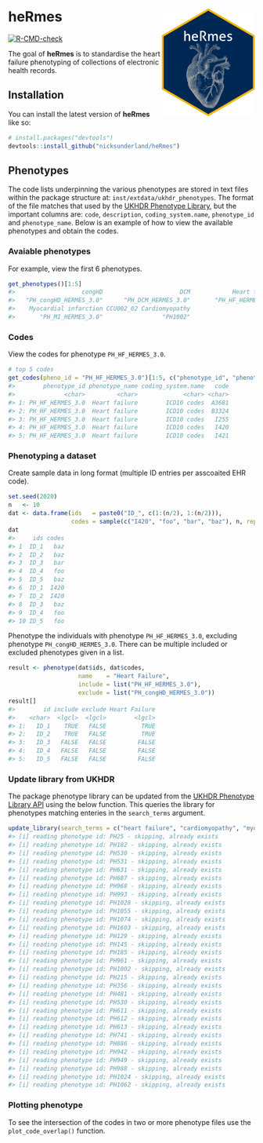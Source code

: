 
<!-- README.md is generated from README.Rmd. Please edit that file -->

# heRmes <img src="vignettes/figures/hex.png" align="right" width="190"/>

<!-- badges: start -->

[![R-CMD-check](https://github.com/nicksunderland/heRmes/actions/workflows/R-CMD-check.yaml/badge.svg)](https://github.com/nicksunderland/heRmes/actions/workflows/R-CMD-check.yaml)
<!-- badges: end -->

The goal of **heRmes** is to standardise the heart failure phenotyping
of collections of electronic health records.

## Installation

You can install the latest version of **heRmes** like so:

``` r
# install.packages("devtools")
devtools::install_github("nicksunderland/heRmes")
```

## Phenotypes

The code lists underpinning the various phenotypes are stored in text
files within the package structure at: `inst/extdata/ukhdr_phenotypes`.
The format of the file matches that used by the [UKHDR Phenotype
Library](https://phenotypes.healthdatagateway.org), but the important
columns are: `code`, `description`, `coding_system.name`, `phenotype_id`
and `phenotype_name`. Below is an example of how to view the available
phenotypes and obtain the codes.

### Avaiable phenotypes

For example, view the first 6 phenotypes.

``` r
get_phenotypes()[1:5]
#>                   congHD                      DCM            Heart failure 
#>   "PH_congHD_HERMES_3.0"      "PH_DCM_HERMES_3.0"       "PH_HF_HERMES_3.0" 
#>    Myocardial infarction CCU002_02 Cardiomyopathy 
#>       "PH_MI_HERMES_3.0"                 "PH1002"
```

### Codes

View the codes for phenotype `PH_HF_HERMES_3.0`.

``` r
# top 5 codes
get_codes(pheno_id = "PH_HF_HERMES_3.0")[1:5, c("phenotype_id", "phenotype_name", "coding_system.name", "code")]
#>        phenotype_id phenotype_name coding_system.name   code
#>              <char>         <char>             <char> <char>
#> 1: PH_HF_HERMES_3.0  Heart failure        ICD10 codes  A3681
#> 2: PH_HF_HERMES_3.0  Heart failure        ICD10 codes  B3324
#> 3: PH_HF_HERMES_3.0  Heart failure        ICD10 codes   I255
#> 4: PH_HF_HERMES_3.0  Heart failure        ICD10 codes   I420
#> 5: PH_HF_HERMES_3.0  Heart failure        ICD10 codes   I421
```

### Phenotyping a dataset

Create sample data in long format (multiple ID entries per asscoaited
EHR code).

``` r
set.seed(2020)
n   <- 10
dat <- data.frame(ids   = paste0("ID_", c(1:(n/2), 1:(n/2))), 
                  codes = sample(c("I420", "foo", "bar", "baz"), n, replace = TRUE))
dat
#>     ids codes
#> 1  ID_1   baz
#> 2  ID_2   baz
#> 3  ID_3   bar
#> 4  ID_4   foo
#> 5  ID_5   baz
#> 6  ID_1  I420
#> 7  ID_2  I420
#> 8  ID_3   baz
#> 9  ID_4   foo
#> 10 ID_5   foo
```

Phenotype the individuals with phenotype `PH_HF_HERMES_3.0`, excluding
phenotype `PH_congHD_HERMES_3.0`. There can be multiple included or
excluded phenotypes given in a list.

``` r
result <- phenotype(dat$ids, dat$codes, 
                    name    = "Heart Failure", 
                    include = list("PH_HF_HERMES_3.0"), 
                    exclude = list("PH_congHD_HERMES_3.0"))
result[]
#>        id include exclude Heart Failure
#>    <char>  <lgcl>  <lgcl>        <lgcl>
#> 1:   ID_1    TRUE   FALSE          TRUE
#> 2:   ID_2    TRUE   FALSE          TRUE
#> 3:   ID_3   FALSE   FALSE         FALSE
#> 4:   ID_4   FALSE   FALSE         FALSE
#> 5:   ID_5   FALSE   FALSE         FALSE
```

### Update library from UKHDR

The package phenotype library can be updated from the [UKHDR Phenotype
Library API](https://phenotypes.healthdatagateway.org/api/v1/) using the
below function. This queries the library for phenotypes matching
enteries in the `search_terms` argument.

``` r
update_library(search_terms = c("heart failure", "cardiomyopathy", "myocardial infarction"))
#> [i] reading phenotype id: PH25 - skipping, already exists
#> [i] reading phenotype id: PH182 - skipping, already exists
#> [i] reading phenotype id: PH530 - skipping, already exists
#> [i] reading phenotype id: PH531 - skipping, already exists
#> [i] reading phenotype id: PH631 - skipping, already exists
#> [i] reading phenotype id: PH687 - skipping, already exists
#> [i] reading phenotype id: PH968 - skipping, already exists
#> [i] reading phenotype id: PH993 - skipping, already exists
#> [i] reading phenotype id: PH1028 - skipping, already exists
#> [i] reading phenotype id: PH1055 - skipping, already exists
#> [i] reading phenotype id: PH1074 - skipping, already exists
#> [i] reading phenotype id: PH1603 - skipping, already exists
#> [i] reading phenotype id: PH129 - skipping, already exists
#> [i] reading phenotype id: PH145 - skipping, already exists
#> [i] reading phenotype id: PH185 - skipping, already exists
#> [i] reading phenotype id: PH961 - skipping, already exists
#> [i] reading phenotype id: PH1002 - skipping, already exists
#> [i] reading phenotype id: PH215 - skipping, already exists
#> [i] reading phenotype id: PH356 - skipping, already exists
#> [i] reading phenotype id: PH481 - skipping, already exists
#> [i] reading phenotype id: PH530 - skipping, already exists
#> [i] reading phenotype id: PH611 - skipping, already exists
#> [i] reading phenotype id: PH612 - skipping, already exists
#> [i] reading phenotype id: PH613 - skipping, already exists
#> [i] reading phenotype id: PH741 - skipping, already exists
#> [i] reading phenotype id: PH886 - skipping, already exists
#> [i] reading phenotype id: PH942 - skipping, already exists
#> [i] reading phenotype id: PH949 - skipping, already exists
#> [i] reading phenotype id: PH988 - skipping, already exists
#> [i] reading phenotype id: PH1024 - skipping, already exists
#> [i] reading phenotype id: PH1062 - skipping, already exists
```

### Plotting phenotype

To see the intersection of the codes in two or more phenotype files use
the `plot_code_overlap()` function.
